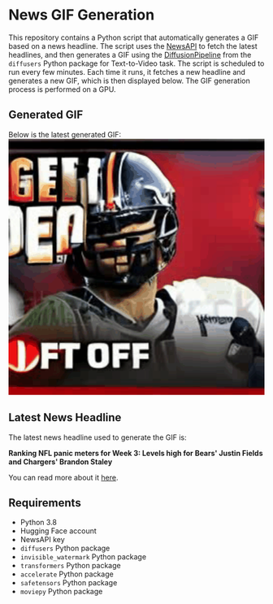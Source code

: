 # News GIF Generation
This repository contains a Python script that automatically generates a GIF based on a news headline. The script uses the [NewsAPI](https://newsapi.org/) to fetch the latest headlines, and then generates a GIF using the [DiffusionPipeline](https://github.com/huggingface/diffusers) from the `diffusers` Python package for Text-to-Video task.
The script is scheduled to run every few minutes. Each time it runs, it fetches a new headline and generates a new GIF, which is then displayed below. The GIF generation process is performed on a GPU.

## Generated GIF
Below is the latest generated GIF:
![Generated GIF](output.gif?raw=true&v=1695420361)

## Latest News Headline
The latest news headline used to generate the GIF is:

**Ranking NFL panic meters for Week 3: Levels high for Bears' Justin Fields and Chargers' Brandon Staley**

You can read more about it [here](https://www.cbssports.com/nfl/news/ranking-nfl-panic-meters-for-week-3-levels-high-for-bears-justin-fields-and-chargers-brandon-staley/).

## Requirements
- Python 3.8
- Hugging Face account
- NewsAPI key
- `diffusers` Python package
- `invisible_watermark` Python package
- `transformers` Python package
- `accelerate` Python package
- `safetensors` Python package
- `moviepy` Python package
